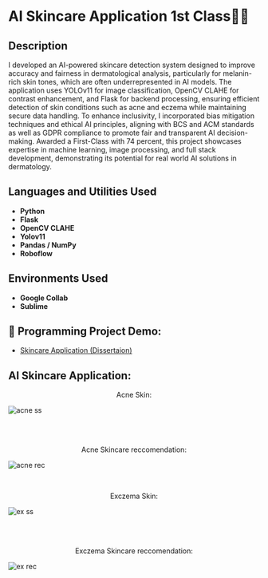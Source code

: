 <h1>AI Skincare Application 1st Class🔬🧴</h1>

<h2>Description</h2>
I developed an AI-powered skincare detection system designed to improve accuracy and fairness in dermatological analysis, particularly for melanin-rich skin tones, which are often underrepresented in AI models. The application uses YOLOv11 for image classification, OpenCV CLAHE for contrast enhancement, and Flask for backend processing, ensuring efficient detection of skin conditions such as acne and eczema while maintaining secure data handling. To enhance inclusivity, I incorporated bias mitigation techniques and ethical AI principles, aligning with BCS and ACM standards as well as GDPR compliance to promote fair and transparent AI decision-making. Awarded a First-Class with 74 percent, this project showcases expertise in machine learning, image processing, and full stack development, demonstrating its potential for real world AI solutions in dermatology.  
<br/>


<h2>Languages and Utilities Used</h2>

- <b>Python</b> 
- <b>Flask</b>
- <b>OpenCV CLAHE</b>
- <b>Yolov11</b>
- <b>Pandas / NumPy</b>
- <b>Roboflow</b>

<h2>Environments Used </h2>

- <b>Google Collab</b>
- <b>Sublime</b>

<h2>🎥 Programming Project Demo:</h2>

  - [Skincare Application (Dissertaion)](https://youtu.be/WUEDiSRAwGw)

<h2>AI Skincare Application:</h2>

<p align="center">
Acne Skin:<br />
  
![acne ss](https://github.com/user-attachments/assets/9fa9e047-7a50-41d3-b8ba-50802ef4921d)

<br />
<br/>
<p align="center">
Acne Skincare reccomendation: <br/> 
  
![acne rec](https://github.com/user-attachments/assets/75a84178-c89c-43a1-a990-87ad4c47300b)

<br />
<p align="center">
Exczema Skin: <br/>

![ex ss](https://github.com/user-attachments/assets/12ee14d5-65d1-48e1-9039-8e5a80db3d1c)

<br />
<br />
<p align="center">
Exczema Skincare reccomendation:  <br/>

![ex rec](https://github.com/user-attachments/assets/e6cb3adc-c773-4ff3-b69c-1c28bcc3114c)

<br />
<br />
